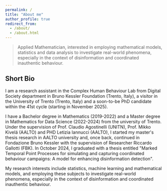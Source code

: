 ```yaml
---
permalink: /
title: "About me"
author_profile: true
redirect_from: 
  - /about/
  - /about.html
---
```


> Applied Mathematician, interested in employing mathematical models, statistics and data analysis to investigate real-world phenomena, especially in the context of disinformation and coordinated inauthentic behaviour.

Short Bio
------

I am a research assistant in the Complex Human Behaviour Lab from Digital Society department in Bruno Kessler Foundation (Trento, Italy), a visitor in the University of Trento (Trento, Italy) and a soon-to-be PhD candidate within the 41st cycle (starting in November 2025).

I have a Bachelor degree in Mathematics (2019-2022) and a Master degree in Mathematics for Data Science (2022-2024) from the university of Trento. Under the supervision of Prof. Claudio Agostinelli (UNITN), Prof. Mikko Kivelä (AALTO) and PHD Letizia Iannucci (AALTO), I started my master's thesis research in AALTO university and, once back, continued in Fondazione Bruno Kessler with the supervision of Researcher Riccardo Gallotti (FBK). In October 2024, I graduated with a thesis entitled "Marked Temporal Point Processes for simulating and capturing coordinated behaviour campaigns: A model for enhancing disinformation detection".

My research interests include statistics, machine learning and mathematical models, and employing these subjects to investigate real-world phenomena, especially in the context of disinformation and coordinated inauthentic behaviour.


